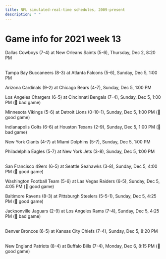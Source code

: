 ```yaml
---
title: NFL simulated-real-time schedules, 2009-present
description: " "
---
```


# Game info for 2021 week 13

Dallas Cowboys (7-4) at New Orleans Saints (5-6), Thursday, Dec 2, 8:20 PM

<br/>Tampa Bay Buccaneers (8-3) at Atlanta Falcons (5-6), Sunday, Dec 5, 1:00 PM

Arizona Cardinals (9-2) at Chicago Bears (4-7), Sunday, Dec 5, 1:00 PM

Los Angeles Chargers (6-5) at Cincinnati Bengals (7-4), Sunday, Dec 5, 1:00 PM (:red_circle: bad game)

Minnesota Vikings (5-6) at Detroit Lions (0-10-1), Sunday, Dec 5, 1:00 PM (:football: good game)

Indianapolis Colts (6-6) at Houston Texans (2-9), Sunday, Dec 5, 1:00 PM (:red_circle: bad game)

New York Giants (4-7) at Miami Dolphins (5-7), Sunday, Dec 5, 1:00 PM

Philadelphia Eagles (5-7) at New York Jets (3-8), Sunday, Dec 5, 1:00 PM

<br/>San Francisco 49ers (6-5) at Seattle Seahawks (3-8), Sunday, Dec 5, 4:00 PM (:football: good game)

Washington Football Team (5-6) at Las Vegas Raiders (6-5), Sunday, Dec 5, 4:05 PM (:football: good game)

Baltimore Ravens (8-3) at Pittsburgh Steelers (5-5-1), Sunday, Dec 5, 4:25 PM (:football: good game)

Jacksonville Jaguars (2-9) at Los Angeles Rams (7-4), Sunday, Dec 5, 4:25 PM (:red_circle: bad game)

<br/>Denver Broncos (6-5) at Kansas City Chiefs (7-4), Sunday, Dec 5, 8:20 PM

<br/>New England Patriots (8-4) at Buffalo Bills (7-4), Monday, Dec 6, 8:15 PM (:football: good game)


